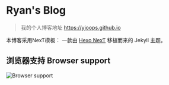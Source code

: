 # Ryan's Blog

> 我的个人博客地址 <a href="https://yjoops.github.io" target="_blank">https://yjoops.github.io</a>

本博客采用NexT模板： 一款由 [Hexo NexT](https://github.com/iissnan/hexo-theme-next) 移植而来的 Jekyll 主题。


## 浏览器支持 Browser support

![Browser support](http://iissnan.com/nexus/next/browser-support.png)

